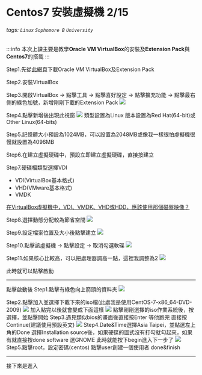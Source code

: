 # Centos7 安裝虛擬機 2/15

###### tags: `Linux` `Sophomore B` `University`

:::info
本次上課主要是教學**Oracle VM VirtualBox**的安裝及**Extension Pack**與**Centos7**的搭載
:::

Step1.先從[此網頁](https://www.virtualbox.org/wiki/Downloads)下載Oracle VM VirtualBox及Extension Pack

Step2.安裝VirtualBox

Step3.開啟VirtualBox -> 點擊工具 -> 點擊喜好設定 -> 點擊擴充功能 -> 點擊最右側的綠色加號，新增剛剛下載的Extension Pack
![](https://i.imgur.com/w2t3kTB.png)

Step4.點擊新增後出現此視窗
![](https://i.imgur.com/mUUGXoM.png)
類型設置為Linux
版本設置為Red Hat(64-bit)或Other Linux(64-bits)

Step5.記憶體大小預設為1024MB，可以設置為2048MB或像我一樣很怕虛擬機很慢就設置為4096MB

Step6.在建立虛擬硬碟中，預設立即建立虛擬硬碟，直接按建立

Step7.硬碟檔類型選擇VDI
* VDI(VirtualBox基本格式)
* VHD(VMware基本格式)
* VMDK

[在VirtualBox虛擬機中，VDI、VMDK、VHD或HDD，應該使用那個磁盤映像？](https://vimsky.com/zh-tw/article/3578.html)

Step8.選擇動態分配較為節省空間
![](https://i.imgur.com/PoUGKrS.png)

Step9.設定檔案位置及大小後點擊建立
![](https://i.imgur.com/EysQKUL.png)

Step10.點擊該虛擬機 -> 點擊設定 -> 取消勾選軟碟
![](https://i.imgur.com/jM0xY7d.png)

Step11.如果核心比較高，可以把處理器調高一點，這裡我調整為2
![](https://i.imgur.com/iSdpxOe.png)

此時就可以點擊啟動

---

點擊啟動後
Step1.點擊有綠色向上箭頭的資料夾
![](https://i.imgur.com/YiarAY6.png)

Step2.點擊加入並選擇下載下來的iso檔(此處我是使用CentOS-7-x86_64-DVD-2009)
![](https://i.imgur.com/sxTtrD4.png)
加入點完以後就會變成下面這樣
![](https://i.imgur.com/GvecpXD.png)
點擊剛剛選擇的iso作業系統後，按選擇，並點擊開始
Step3.遇見類似bios的畫面後直接按Enter 等他跑完
直接按Continue(建議使用預設英文)
![](https://i.imgur.com/zgq4DhW.png)
Step4.Date&Time選擇Asia Taipei，並點選左上角的Done
選擇Installation source後，如果硬碟的圖式沒有打勾就勾起來，如果有就直接按done
software 選GNOME
此時就能按下begin進入下一步了
![](https://i.imgur.com/4ZiudrJ.png)
Step5.點擊root，設定密碼(centos)
點擊user創建一個使用者
done&finish

---

接下來是進入